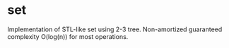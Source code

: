 # set
Implementation of STL-like set using 2-3 tree. Non-amortized guaranteed complexity O(log(n)) for most operations.
